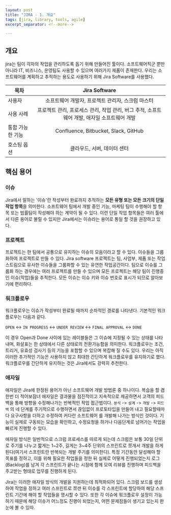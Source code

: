 ```yaml
---
layout: post
title: "JIRA - 1. 개요"
tags: [jira, library, tools, agile]
excerpt_separator: <!--more-->

---
```


## 개요

jira는 팀이 각자의 작업을 관리하도록 돕기 위해 만들어진 툴이다. 소프트웨어직군 뿐만 아니라 IT, 비즈니스, 운영팀도 사용할 수 있으며 여러가지 제품이 존재한다. 우리는 소프트웨어를 계획하고 추적하는 용도로 사용하기 위해 Jira Software를 사용했다. 

 <!--more-->

| 목차             |                        Jira Software                         |
| ---------------- | :----------------------------------------------------------: |
| 사용자           |      소프트웨어 개발자, 프로젝트 관리자, 스크럼 마스터       |
| 사용 사례        | 프로젝트 관리, 프로세스 관리, 작업 관리, 버그 추적, 소프트웨어 개발, 애자일 소프트웨어 개발 |
| 통합 가능한 기능 |             Confluence, Bitbucket, Slack, GitHub             |
| 호스팅 옵션      |                 클라우드, 서버, 데이터 센터                  |



## 핵심 용어

### 이슈

Jira에서 말하는 '이슈'란 작성부터 완료까지 추적하는 **모든 유형 또는 모든 크기의 단일 작업 항목**을 의미한다. 소프트웨어 팀에서 개발 중인 기능, 마케팅 팀이 수행해야 할 항목 또는 법률팀이 작성해야 하는 계약이 될 수 있다. 이런 단일 작업 항목들은 여러 툴에서 다른 용어로 불릴 수 있지만 Jira에서는 이슈라는 용어로 통일 할 것을 권장하고 있다.

### 프로젝트

프로젝트는 한 팀에서 공통으로 유지하는 이슈의 모음이라고 할 수 있다. 이슈들을 그룹화하여 프로젝트로 만들 수 있다. Jira software 프로젝트는 팀, 사업부, 제품 또는 작업스트림으로 유사한 이슈들을 그룹화할 수 있는 유연한 작업공간이다. 팀으로 이슈를 그룹화 하는 경우에는 여러 프로젝트를 만들 수 있으며 모든 프로젝트는 해당 팀이 진행중인 이슈(작업)들을 추적한다. 모든 이슈는 이슈 키와 이슈 번호로 표시가 되므로 알아보기에 편리하다.

### 워크플로우

워크플로우는 이슈가 작성부터 완료될 때까지 순차적인 경로를 나타낸다. 기본적인 워크플로우는 다음과 같다.

`OPEN` <-> `IN PROGRESS` <-> `UNDER REVIEW` <-> `FINAL APPROVAL` <-> `DONE`

이 경우 Open과 Done 사이에 있는 레이블들은 그 이슈에 지정될 수 있는 상태를 나타내며, 화살표는 한 상태에서 다른 상태로의 전환가능함을 의미한다. 워크플로우는 조건, 트리거, 유효성 검사기 등의 기능을 포함할 수 있으며 복잡해 질 수도 있다. 우리는 아직 이러한 추가적인 기능은 사용하지 않고 최대한 간단하게 워크플로우를 유지하기로 했다. 워크플로우를 간단하게 유지하는 것은 Jira에서도 강력히 추천한다.

### 애자일

애자일은 Jira에 한정된 용어가 아닌 소프트웨어 개발 방법론 중 하나이다. 복습을 할 겸 한번 더 적어보잠녀 애자일은 결과물을 점진적이고 지속적으로 제공하면서 고객의 피드백을 통해 방향을 수정해나가는 반복적인 작업 접근법이다. `분석` -> `설계` -> `개발` -> `피드백` 의 네 단계를 주기적으로 수행하면서 끊임없이 프로토타입을 만들어 내고 필요할때마다 요구사항을 더하고 수정하여 커다란 소프트웨어 를 개발해 나가는 방식인 것이다. 기능이 실제로 구동되는 모습을 확인하고, 수정요청을 하거나 다음단계로 넘어가는 작업을 빠르게 진행할 수 있다. 

애자일 방식은 일반적으로 스크럼 프로세스를 따르게 되는데 스크럼은 보통 30일 단위로 주기를 나누고 짧게는 1~2주, 길게는 3~4주 단위의 스프린트로 쪼개서 개발을 하게 된다(여기서 스프린트란 반복되는 개발 주기를 의미한다). 특정 기간동안 달성해야 할 목표를 정하고, 이를 위해 필요한 작업들을 정한 뒤 실제로 어떻게 진행되었는지 로그(Backlog)를 남겨 각 스프린트가 끝나는 시점에 함께 모여 리뷰를 진행하며 피드백을 주고받는 형태로 업무를 진행하게 된다.

Jira는 이러한 애자일 방식의 개발을 지원하는데 최적화되어 있다. 스크럼 보드를 생성하여 작업을 정하고 여러 스프린트로 쪼갠 뒤 이슈를  각 스프린트에 할당하여 해당 스프린트 기간에 해야 할 작업들을 명시할 수 있다. 또한 각 이슈에 워크플로우 설정이 가능하기 때문에 해당 이슈가 어느정도 진행이 되었는지, 어떤 문제점들이 생기고 있는지 한눈에 볼 수 있따.

